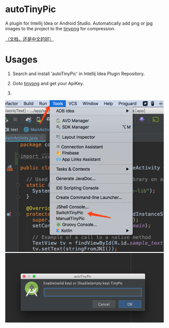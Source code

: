 # autoTinyPic
 A plugin for Intellij Idea or Android Studio.
 Automatically add png or jpg images to the project to the [tinypng](https://tinypng.com/) for compression.

[（文档，还是中文的好）](README_CN.md)

# Usages

1. Search and install 'autoTinyPic' in Intellij Idea Plugin Repository.

2. Goto [tinypng](https://tinypng.com/developers) and get your ApiKey.

3.
  ![Click autoTinyPic](drawable/autoTinyPic_1.png)
  ![Input Api Key](drawable/autoTinyPic_2.png)